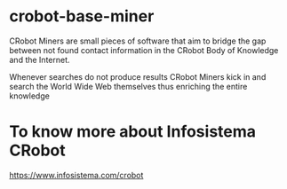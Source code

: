 # crobot-base-miner

CRobot Miners are small pieces of software that aim to bridge the gap between not found contact information in the CRobot Body of Knowledge and the Internet.

Whenever searches do not produce results CRobot Miners kick in and search the World Wide Web themselves thus enriching the entire knowledge


# To know more about Infosistema CRobot
https://www.infosistema.com/crobot
